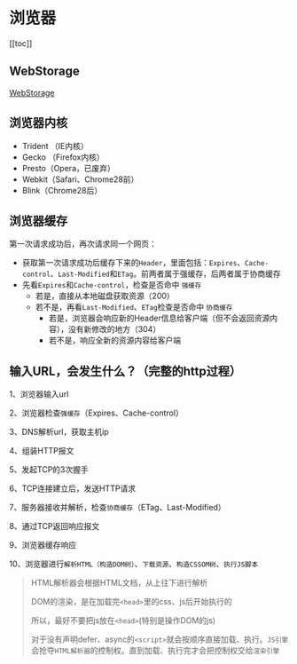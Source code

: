 # 浏览器
[[toc]]

## WebStorage
[WebStorage](./../detail/WebStorage.md)

## 浏览器内核
 - Trident （IE内核）
 - Gecko （Firefox内核）
 - Presto（Opera，已废弃）
 - Webkit（Safari、Chrome28前）
 - Blink（Chrome28后）

## 浏览器缓存
 第一次请求成功后，再次请求同一个网页：
  - 获取第一次请求成功后缓存下来的`Header`，里面包括：`Expires`、`Cache-control`、`Last-Modified`和`ETag`。前两者属于强缓存，后两者属于协商缓存
  - 先看`Expires`和`Cache-control`，检查是否命中 `强缓存`
    - 若是，直接从本地磁盘获取资源（200）
    - 若不是，再看`Last-Modified`、`ETag`检查是否命中 `协商缓存`
        - 若是，浏览器会响应新的Header信息给客户端（但不会返回资源内容），没有新修改的地方（304）
        - 若不是，响应全新的资源内容给客户端

 ## 输入URL，会发生什么？（完整的http过程）
 1、浏览器输入url

 2、浏览器检查`强缓存`（Expires、Cache-control）

 3、DNS解析url，获取主机ip

 4、组装HTTP报文

 5、发起TCP的3次握手

 6、TCP连接建立后，发送HTTP请求

 7、服务器接收并解析，检查`协商缓存`（ETag、Last-Modified）

 8、通过TCP返回响应报文

 9、浏览器缓存响应

 10、浏览器进行`解析HTML（构造DOM树）`、`下载资源`、`构造CSSOM树`、`执行JS脚本`
 
 > HTML解析器会根据HTML文档，从上往下进行解析
 > 
 > DOM的渲染，是在加载完`<head>`里的css、js后开始执行的
 > 
 > 所以，最好不要把js放在`<head>`(特别是操作DOM的js)
 > 
 > 对于没有声明defer、async的`<script>`就会按顺序直接加载、执行。`JS引擎`会抢夺`HTML解析器`的控制权。直到加载、执行完才会把控制权交给`渲染引擎`
